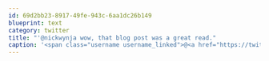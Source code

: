 ```yaml
---
id: 69d2bb23-8917-49fe-943c-6aa1dc26b149
blueprint: text
category: twitter
title: "'@nickwynja wow, that blog post was a great read."
caption: '<span class="username username_linked">@<a href="https://twitter.com/nickwynja" title="Nick Wynja">nickwynja</a></span> wow, that blog post was a great read.'
---
```

